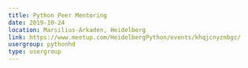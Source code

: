 ```yaml
---
title: Python Peer Mentoring
date: 2019-10-24
location: Marsilius-Arkaden, Heidelberg
link: https://www.meetup.com/HeidelbergPython/events/khqjcnyznbgc/
usergroup: pythonhd
type: usergroup
---
```

